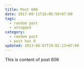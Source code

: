 ```yaml
---
title: Post 606
date: 2017-09-11T16:06:59+07:00
tags:
  - random post
  - untagged
category:
  - random post
  - post has 0
updated: 2013-08-07T19:01:13+07:00
---
```

This is content of post 606